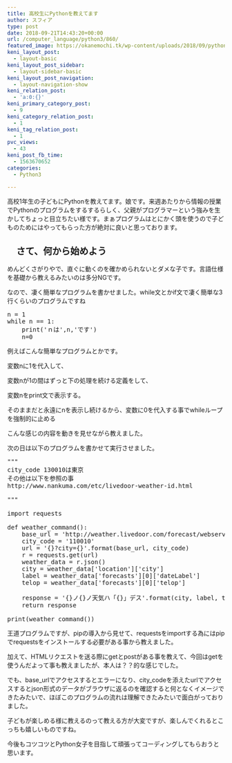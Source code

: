 ```yaml
---
title: 高校生にPythonを教えてます
author: スフィア
type: post
date: 2018-09-21T14:43:20+00:00
url: /computer_language/python3/860/
featured_image: https://okanemochi.tk/wp-content/uploads/2018/09/python.png
keni_layout_post:
  - layout-basic
keni_layout_post_sidebar:
  - layout-sidebar-basic
keni_layout_post_navigation:
  - layout-navigation-show
keni_relation_post:
  - 'a:0:{}'
keni_primary_category_post:
  - 9
keni_category_relation_post:
  - 1
keni_tag_relation_post:
  - 1
pvc_views:
  - 43
keni_post_fb_time:
  - 1563670652
categories:
  - Python3

---
```

高校1年生の子どもにPythonを教えてます。娘です。来週あたりから情報の授業でPythonのプログラムをするするらしく、父親がプログラマーという強みを生かしてちょっと目立ちたい様です。まぁプログラムはとにかく頭を使うので子どものためにはやってもらった方が絶対に良いと思っております。

## <i class="icon_beginner"></i>　さて、何から始めよう　<i class="icon_beginner"></i>

めんどくさがりやで、直ぐに動くのを確かめられないとダメな子です。言語仕様を基礎から教えるみたいのは多分NGです。

なので、凄く簡単なプログラムを書かせました。while文とかif文で凄く簡単な3行くらいのプログラムですね

<pre class="lang:python decode:true">n = 1
while n == 1:
    print('ｎは',n,'です')
    n=0</pre>

例えばこんな簡単なプログラムとかです。

変数nに1を代入して、

変数nが1の間はずっと下の処理を続ける定義をして、

変数nをprint文で表示する。

そのままだと永遠にnを表示し続けるから、変数に0を代入する事でwhileループを強制的に止める

こんな感じの内容を動きを見せながら教えました。

次の日は以下のプログラムを書かせて実行させました。

<pre class="lang:python decode:true">"""
city_code 130010は東京
その他は以下を参照の事
http://www.nankuma.com/etc/livedoor-weather-id.html

"""

import requests

def weather_command():
    base_url = 'http://weather.livedoor.com/forecast/webservice/json/v1'
    city_code = '110010'
    url = '{}?city={}'.format(base_url, city_code)
    r = requests.get(url)
    weather_data = r.json()
    city = weather_data['location']['city']
    label = weather_data['forecasts'][0]['dateLabel']
    telop = weather_data['forecasts'][0]['telop']

    response = '{}ノ{}ノ天気ハ「{}」デス'.format(city, label, telop)
    return response

print(weather_command())</pre>

王道プログラムですが、pipの導入から見せて、requestsをimportする為にはpipでrequestsをインストールする必要がある事から教えました。

加えて、HTMLリクエストを送る際にgetとpostがある事を教えて、今回はgetを使うんだよって事も教えましたが、本人は？？的な感じでした。

でも、base\_urlでアクセスするとエラーになり、city\_codeを添えたurlでアクセスするとjson形式のデータがブラウザに返るのを確認すると何となくイメージできたみたいで、ほぼこのプログラムの流れは理解できたみたいで面白がっておりました。

子どもが楽しめる様に教えるのって教える方が大変ですが、楽しんでくれるとこっちも嬉しいものですね。

今後もコツコツとPython女子を目指して頑張ってコーディングしてもらおうと思います。